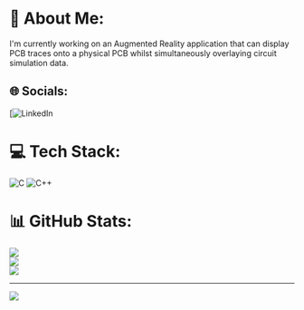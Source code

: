 # 💫 About Me:
I'm currently working on an Augmented Reality application that can display PCB traces onto a physical PCB whilst simultaneously overlaying circuit simulation data.

## 🌐 Socials:
[![LinkedIn]() 

# 💻 Tech Stack:
![C](https://img.shields.io/badge/c-%2300599C.svg?style=for-the-badge&logo=c&logoColor=white) ![C++](https://img.shields.io/badge/c++-%2300599C.svg?style=for-the-badge&logo=c%2B%2B&logoColor=white) 
# 📊 GitHub Stats:
![](https://github-readme-stats.vercel.app/api?username=redfire1015&theme=dark&hide_border=false&include_all_commits=false&count_private=false)<br/>
![](https://github-readme-streak-stats.herokuapp.com/?user=redfire1015&theme=dark&hide_border=false)<br/>
![](https://github-readme-stats.vercel.app/api/top-langs/?username=redfire1015&theme=dark&hide_border=false&include_all_commits=false&count_private=false&layout=compact)

---
[![](https://visitcount.itsvg.in/api?id=redfire1015&icon=0&color=0)](https://visitcount.itsvg.in)

<!-- Proudly created with GPRM ( https://gprm.itsvg.in ) -->
